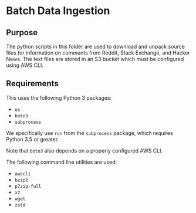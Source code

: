 # Batch Data Ingestion

## Purpose

The python scripts in this folder are used to download and unpack
source files for information on comments from Reddit, Stack Exchange,
and Hacker News.  The text files are stored in an S3 bucket which must
be configured using AWS CLI.

## Requirements

This uses the following Python 3 packages:

* `os`
* `boto3`
* `subprocess`

We specifically use `run` from the `subprocess` package, which
requires Python 3.5 or greater.

Note that `boto3` also depends on a properly configured AWS CLI.

The following command line utilities are used:

* `awscli`
* `bzip2` 
* `p7zip-full`
* `xz`
* `wget`
* `zstd`
